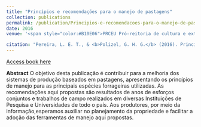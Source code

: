 ```yaml
---
title: "Princípios e recomendações para o manejo de pastagens"
collection: publications
permalink: /publication/Principios-e-recomendacoes-para-o-manejo-de-pastagens_2016
date: 2016
venue: '<span style="color:#B10E06">PRCEU Pró‐reitoria de cultura e extensão universitária.</span>'

citation: "Pereira, L. E. T., & <b>Polizel, G. H. G.</b> (2016). Princípios e recomendações para o manejo de pastagens. Pirassununga: PRCEU-pró-reitoria de cultura e extensão universitária." 
---
```


[Access book here](http://www.livrosabertos.sibi.usp.br/portaldelivrosUSP/catalog/view/122/103/522)

<b>Abstract</b>
O objetivo desta publicação é contribuir para a melhoria dos sistemas de produção baseados em pastagens, apresentando os princípios de manejo para as principais espécies forrageiras utilizadas. As recomendações aqui propostas são resultados de anos de esforços conjuntos e trabalhos de campo realizados em diversas Instituições de Pesquisa e Universidades de todo o país. Aos produtores, por meio da informação,esperamos auxiliar no planejamento da propriedade e facilitar a adoção das ferramentas de manejo aqui propostas.
